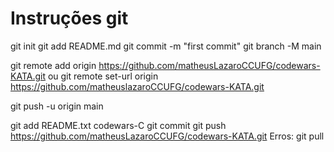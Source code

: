 # Instruções git
git init
git add README.md
git commit -m "first commit"
git branch -M main

git remote add origin https://github.com/matheusLazaroCCUFG/codewars-KATA.git
ou
git remote set-url origin https://github.com/matheuslazaroCCUFG/codewars-KATA.git

git push -u origin main

git add README.txt codewars-C
git commit
git push
https://github.com/matheusLazaroCCUFG/codewars-KATA.git
Erros:
git pull
